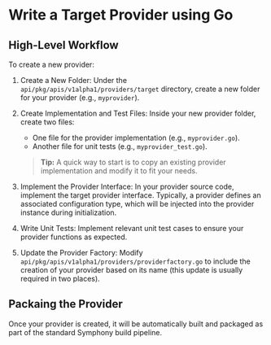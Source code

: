 # Write a Target Provider using Go

## High-Level Workflow
To create a new provider:

1. Create a New Folder:
    Under the `api/pkg/apis/v1alpha1/providers/target` directory, create a new folder for your provider (e.g., `myprovider`).

2. Create Implementation and Test Files:
    Inside your new provider folder, create two files:

    * One file for the provider implementation (e.g., `myprovider.go`).
    * Another file for unit tests (e.g., `myprovider_test.go`).

    > **Tip:** A quick way to start is to copy an existing provider implementation and modify it to fit your needs.

3. Implement the Provider Interface:
    In your provider source code, implement the target provider interface. Typically, a provider defines an associated configuration type, which will be injected into the provider instance during initialization.

4. Write Unit Tests:
    Implement relevant unit test cases to ensure your provider functions as expected.

5. Update the Provider Factory:
    Modify `api/pkg/apis/v1alpha1/providers/providerfactory.go` to include the creation of your provider based on its name (this update is usually required in two places).

## Packaing the Provider
Once your provider is created, it will be automatically built and packaged as part of the standard Symphony build pipeline.